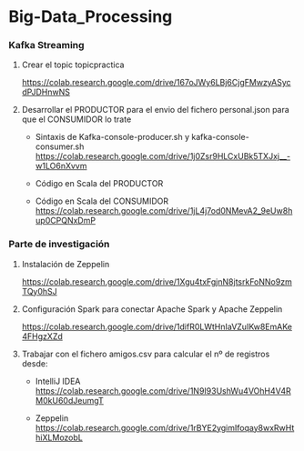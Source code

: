 # Big-Data_Processing

### Kafka Streaming

1. Crear el topic topicpractica

   https://colab.research.google.com/drive/167oJWy6LBj6CjgFMwzyASycdPJDHnwNS

2. Desarrollar el PRODUCTOR para el envio del fichero personal.json para que el CONSUMIDOR lo trate

   - Sintaxis de Kafka-console-producer.sh y kafka-console-consumer.sh
     https://colab.research.google.com/drive/1j0Zsr9HLCxUBk5TXJxj__-w1LO6nXvvm
  
   - Código en Scala del PRODUCTOR
  
   - Código en Scala del CONSUMIDOR
     https://colab.research.google.com/drive/1jL4j7od0NMevA2_9eUw8hup0CPQNxDmP
  

### Parte de investigación

1. Instalación de Zeppelin 

   https://colab.research.google.com/drive/1Xgu4txFgjnN8jtsrkFoNNo9zmTQy0hSJ

2. Configuración Spark para conectar Apache Spark y Apache Zeppelin

   https://colab.research.google.com/drive/1difR0LWtHnIaVZuIKw8EmAKe4FHgzXZd

3. Trabajar con el fichero amigos.csv para calcular el nº de registros desde:

   - IntelliJ IDEA https://colab.research.google.com/drive/1N9I93UshWu4VOhH4V4RM0kU60dJeumgT
   
   - Zeppelin      https://colab.research.google.com/drive/1rBYE2ygimIfoqay8wxRwHthiXLMozobL


